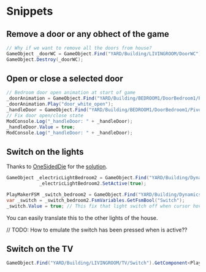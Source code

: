 # Snippets

## Remove a door or any obhect of the game

``` c#
// Why if we want to remove all the doors from house?
GameObject _doorWC = GameObject.Find("YARD/Building/LIVINGROOM/DoorWC");
GameObject.Destroy(_doorWC);
```
## Open or close a selected door

``` c#
// Bedroom door open animation at start of game
_doorAnimation = GameObject.Find("YARD/Building/BEDROOM1/DoorBedroom1/Pivot").GetComponent<Animation>();
_doorAnimation.Play("door_white_open");
_handleDoor = GameObject.Find("YARD/Building/BEDROOM1/DoorBedroom1/Pivot/Handle").GetComponent<PlayMakerFSM>().FsmVariables.FindFsmBool("DoorOpen");
// Fix door open/close state
ModConsole.Log("_handleDoor: " + _handleDoor);
_handleDoor.Value = true;
ModConsole.Log("_handleDoor: " + _handleDoor);
```
## Switch on the lights

Thanks to [OneSidedDie](https://www.reddit.com/user/OneSidedDie/) for the [solution](https://www.reddit.com/r/MySummerCar/comments/opq2xt/switch_on_the_bedroom_light/
).

``` c#
GameObject _electricLightBedroom2 = GameObject.Find("YARD/Building/Dynamics/HouseElectricity/ElectricAppliances/Bedroom2");
            _electricLightBedroom2.SetActive(true);

PlayMakerFSM _switch_bedroom2 = GameObject.Find("YARD/Building/Dynamics/LightSwitches/switch_bedroom2").GetComponent<PlayMakerFSM>();
var _switch = _switch_bedroom2.FsmVariables.GetFsmBool("Switch");
_switch.Value = true; // This fix that light switch off when cursor hover the light switch
```

You can easily translate this to the other lights of the house.

// TODO: How to emulate the switch has been pressed when is active??

## Switch on the TV

``` c#
GameObject.Find("YARD/Building/LIVINGROOM/TV/Switch").GetComponent<PlayMakerFSM>().FsmVariables.FindFsmBool("Open").Value = true;
```
